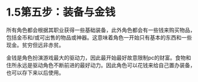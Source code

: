 # 1.5第五步：装备与金钱

所有角色都会根据其职业获得一些基础装备，此外角色都会有一些钱来购买物品，包括金币和/或可出售的物品或神器。这意味着角色一开始只有基本的东西和一些现金。贫穷但远非赤贫。

金钱是角色扮演游戏最大的驱动力，因此最开始最好故意限制pc的财富。食物和住所永远是驱动角色不断前进的最好动力。因此角色可以花钱来给自己置办装备，也可以存下来以后使用。
